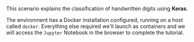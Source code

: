 This scenario explains the classification of handwritten digits using **Keras**.

The environment has a Docker installation configured, running on a host called `docker`. Everything else required we'll launch as containers and we will access the `Jupyter` Notebook in the browser to complete the tutorial. 